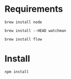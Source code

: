 # Requirements
`brew install node`

`brew install --HEAD watchman`

`brew install flow`

# Install
`npm install`